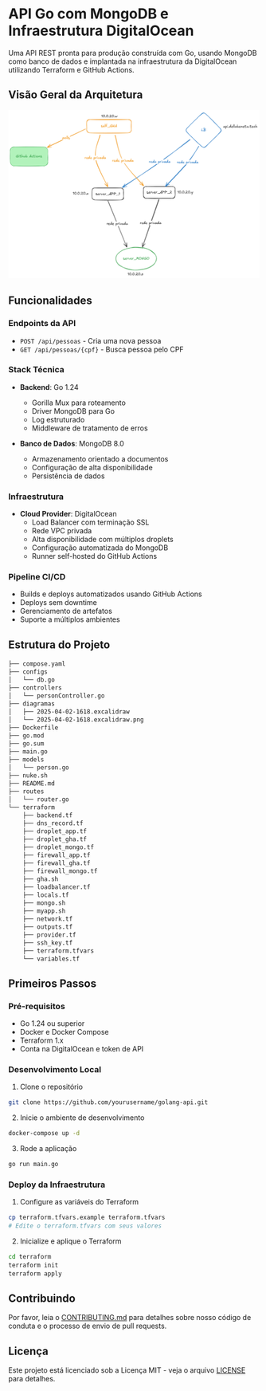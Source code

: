 
# API Go com MongoDB e Infraestrutura DigitalOcean

Uma API REST pronta para produção construída com Go, usando MongoDB como banco de dados e implantada na infraestrutura da DigitalOcean utilizando Terraform e GitHub Actions.

## Visão Geral da Arquitetura

![Diagrama](./diagramas/2025-04-02-1618.excalidraw.png)

## Funcionalidades

### Endpoints da API
- `POST /api/pessoas` - Cria uma nova pessoa
- `GET /api/pessoas/{cpf}` - Busca pessoa pelo CPF

### Stack Técnica
- **Backend**: Go 1.24
  - Gorilla Mux para roteamento
  - Driver MongoDB para Go
  - Log estruturado
  - Middleware de tratamento de erros

- **Banco de Dados**: MongoDB 8.0
  - Armazenamento orientado a documentos
  - Configuração de alta disponibilidade
  - Persistência de dados

### Infraestrutura
- **Cloud Provider**: DigitalOcean
  - Load Balancer com terminação SSL
  - Rede VPC privada
  - Alta disponibilidade com múltiplos droplets
  - Configuração automatizada do MongoDB
  - Runner self-hosted do GitHub Actions

### Pipeline CI/CD
- Builds e deploys automatizados usando GitHub Actions
- Deploys sem downtime
- Gerenciamento de artefatos
- Suporte a múltiplos ambientes

## Estrutura do Projeto
```
├── compose.yaml
├── configs
│   └── db.go
├── controllers
│   └── personController.go
├── diagramas
│   ├── 2025-04-02-1618.excalidraw
│   └── 2025-04-02-1618.excalidraw.png
├── Dockerfile
├── go.mod
├── go.sum
├── main.go
├── models
│   └── person.go
├── nuke.sh
├── README.md
├── routes
│   └── router.go
└── terraform
    ├── backend.tf
    ├── dns_record.tf
    ├── droplet_app.tf
    ├── droplet_gha.tf
    ├── droplet_mongo.tf
    ├── firewall_app.tf
    ├── firewall_gha.tf
    ├── firewall_mongo.tf
    ├── gha.sh
    ├── loadbalancer.tf
    ├── locals.tf
    ├── mongo.sh
    ├── myapp.sh
    ├── network.tf
    ├── outputs.tf
    ├── provider.tf
    ├── ssh_key.tf
    ├── terraform.tfvars
    └── variables.tf
```

## Primeiros Passos

### Pré-requisitos
- Go 1.24 ou superior
- Docker e Docker Compose
- Terraform 1.x
- Conta na DigitalOcean e token de API

### Desenvolvimento Local
1. Clone o repositório
```bash
git clone https://github.com/yourusername/golang-api.git
```

2. Inicie o ambiente de desenvolvimento
```bash
docker-compose up -d
```

3. Rode a aplicação
```bash
go run main.go
```

### Deploy da Infraestrutura
1. Configure as variáveis do Terraform
```bash
cp terraform.tfvars.example terraform.tfvars
# Edite o terraform.tfvars com seus valores
```

2. Inicialize e aplique o Terraform
```bash
cd terraform
terraform init
terraform apply
```

## Contribuindo
Por favor, leia o [CONTRIBUTING.md](CONTRIBUTING.md) para detalhes sobre nosso código de conduta e o processo de envio de pull requests.

## Licença
Este projeto está licenciado sob a Licença MIT - veja o arquivo [LICENSE](LICENSE) para detalhes.
